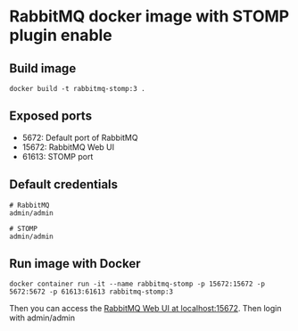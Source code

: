 # RabbitMQ docker image with STOMP plugin enable

## Build image 
```
docker build -t rabbitmq-stomp:3 .
```

## Exposed ports
* 5672: Default port of RabbitMQ
* 15672: RabbitMQ Web UI
* 61613: STOMP port

## Default credentials
```
# RabbitMQ
admin/admin

# STOMP
admin/admin
```

## Run image with Docker
```
docker container run -it --name rabbitmq-stomp -p 15672:15672 -p 5672:5672 -p 61613:61613 rabbitmq-stomp:3
```
Then you can access the [RabbitMQ Web UI at localhost:15672](http://localhost:15672). Then login with admin/admin
